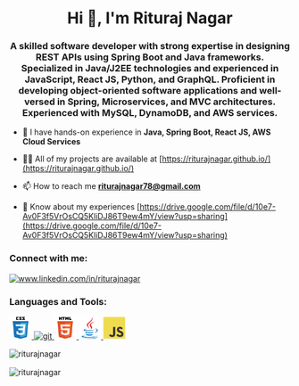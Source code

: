 <h1 align="center">Hi 👋, I'm Rituraj Nagar</h1>
<h3 align="center">A skilled software developer with strong expertise in designing REST APIs using Spring Boot and Java frameworks. Specialized in Java/J2EE technologies and experienced in JavaScript, React JS, Python, and GraphQL. Proficient in developing object-oriented software applications and well-versed in Spring, Microservices, and MVC architectures. Experienced with MySQL, DynamoDB, and AWS services.</h3>

- 🌱 I have hands-on experience in **Java, Spring Boot, React JS, AWS Cloud Services**

- 👨‍💻 All of my projects are available at [https://riturajnagar.github.io/](https://riturajnagar.github.io/)

- 📫 How to reach me **riturajnagar78@gmail.com**

- 📄 Know about my experiences [https://drive.google.com/file/d/10e7-Av0F3f5VrOsCQ5KliDJ86T9ew4mY/view?usp=sharing](https://drive.google.com/file/d/10e7-Av0F3f5VrOsCQ5KliDJ86T9ew4mY/view?usp=sharing)

<h3 align="left">Connect with me:</h3>
<p align="left">
<a href="https://linkedin.com/in/www.linkedin.com/in/riturajnagar" target="blank"><img align="center" src="https://raw.githubusercontent.com/rahuldkjain/github-profile-readme-generator/master/src/images/icons/Social/linked-in-alt.svg" alt="www.linkedin.com/in/riturajnagar" height="30" width="40" /></a>
</p>

<h3 align="left">Languages and Tools:</h3>
<p align="left"> <a href="https://www.w3schools.com/css/" target="_blank" rel="noreferrer"> <img src="https://raw.githubusercontent.com/devicons/devicon/master/icons/css3/css3-original-wordmark.svg" alt="css3" width="40" height="40"/> </a> <a href="https://git-scm.com/" target="_blank" rel="noreferrer"> <img src="https://www.vectorlogo.zone/logos/git-scm/git-scm-icon.svg" alt="git" width="40" height="40"/> </a> <a href="https://www.w3.org/html/" target="_blank" rel="noreferrer"> <img src="https://raw.githubusercontent.com/devicons/devicon/master/icons/html5/html5-original-wordmark.svg" alt="html5" width="40" height="40"/> </a> <a href="https://www.java.com" target="_blank" rel="noreferrer"> <img src="https://raw.githubusercontent.com/devicons/devicon/master/icons/java/java-original.svg" alt="java" width="40" height="40"/> </a> <a href="https://developer.mozilla.org/en-US/docs/Web/JavaScript" target="_blank" rel="noreferrer"> <img src="https://raw.githubusercontent.com/devicons/devicon/master/icons/javascript/javascript-original.svg" alt="javascript" width="40" height="40"/> </a> </p>

<p><img align="center" src="https://github-readme-stats.vercel.app/api/top-langs?username=riturajnagar&show_icons=true&locale=en&layout=compact" alt="riturajnagar" /></p>
<p><img align="center" src="https://github-readme-streak-stats.herokuapp.com/?user=riturajnagar&" alt="riturajnagar" /></p>
